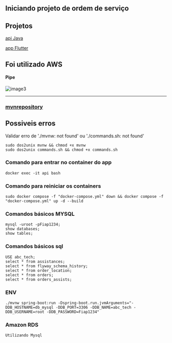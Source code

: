 ## Iniciando projeto de ordem de serviço 

## Projetos
[api Java](https://github.com/FranciscoWallison/abctechapi_11AOJO)

[app Flutter](https://github.com/FranciscoWallison/abc_tech_app_11aojo)

## Foi utilizado AWS
#### Pipe
![image3](https://github.com/FranciscoWallison/docker_db_abc_tech_app_11aojo/assets/19413241/c8740795-b7f4-488a-84ab-9809f701ae72)


_______________________________________________________________________________
### [mvnrepository](https://mvnrepository.com/)


## Possiveis erros

Validar erro de './mvnw: not found' ou  './commands.sh: not found' 

````
sudo dos2unix mvnw && chmod +x mvnw
sudo dos2unix commands.sh && chmod +x commands.sh
````
### Comando para entrar no container do app
````
docker exec -it api bash
````
### Comando para reiniciar os containers
````
sudo docker compose -f "docker-compose.yml" down && docker compose -f "docker-compose.yml" up -d --build
````

### Comandos básicos MYSQL
````
mysql -uroot -pFiap1234;
show databases;
show tables;
````

### Comandos básicos sql
````
USE abc_tech;
select * from assistances;
select * from flyway_schema_history;
select * from order_location;
select * from orders;
select * from orders_assists;
````

### ENV
````
./mvnw spring-boot:run -Dspring-boot.run.jvmArguments="-DDB_HOSTNAME=db_mysql -DDB_PORT=3306 -DDB_NAME=abc_tech -DDB_USERNAME=root -DDB_PASSWORD=Fiap1234"
````


### Amazon RDS
````
Utilizando Mysql
````
